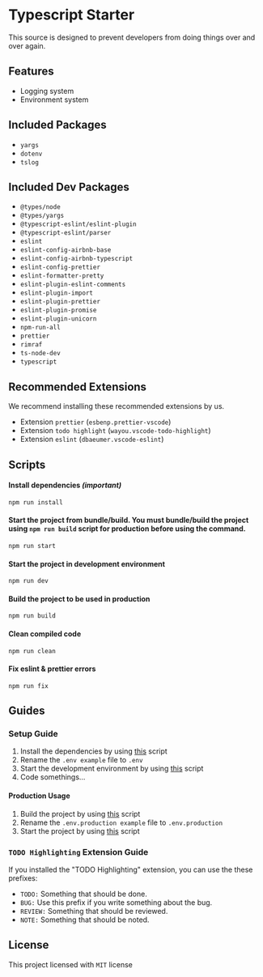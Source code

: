 # Typescript Starter

This source is designed to prevent developers from doing things over and over again. 

## Features

-  Logging system
-  Environment system

## Included Packages

-  `yargs`
-  `dotenv`
-  `tslog`

## Included Dev Packages

- `@types/node`
- `@types/yargs`
- `@typescript-eslint/eslint-plugin`
- `@typescript-eslint/parser`
- `eslint`
- `eslint-config-airbnb-base`
- `eslint-config-airbnb-typescript`
- `eslint-config-prettier`
- `eslint-formatter-pretty`
- `eslint-plugin-eslint-comments`
- `eslint-plugin-import`
- `eslint-plugin-prettier`
- `eslint-plugin-promise`
- `eslint-plugin-unicorn`
- `npm-run-all`
- `prettier`
- `rimraf`
- `ts-node-dev`
- `typescript`

## Recommended Extensions

We recommend installing these recommended extensions by us.

-  Extension `prettier` (`esbenp.prettier-vscode`)
-  Extension `todo highlight` (`wayou.vscode-todo-highlight`)
-  Extension `eslint` (`dbaeumer.vscode-eslint`)

## Scripts

#### <a href="#installscript"></a> Install dependencies **_(important)_**

```
npm run install
```

#### <a href="#start"></a> Start the project from bundle/build. You must bundle/build the project using `npm run build` script for production before using the command.

```
npm run start
```

#### <a href="#startdevelopment"></a> Start the project in development environment

```
npm run dev
```

#### <a href="#build"></a> Build the project to be used in production

```
npm run build
```

#### Clean compiled code

```
npm run clean
```

#### Fix eslint & prettier errors

```
npm run fix
```

## Guides

### Setup Guide

1. Install the dependencies by using [this](#installscript) script
2. Rename the `.env example` file to `.env`
3. Start the development environment by using [this](#startdevelopment) script
4. Code somethings...

#### Production Usage

1. Build the project by using [this](#build) script
2. Rename the `.env.production example` file to `.env.production`
3. Start the project by using [this](#start) script

### `TODO Highlighting` Extension Guide

If you installed the "TODO Highlighting" extension,
you can use the these prefixes:

-  `TODO:` Something that should be done.
-  `BUG:` Use this prefix if you write something about the bug.
-  `REVIEW:` Something that should be reviewed.
-  `NOTE:` Something that should be noted.

## License

This project licensed with `MIT` license
